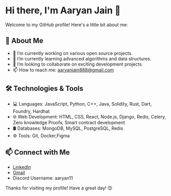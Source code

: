 # Hi there, I'm Aaryan Jain 👋 

Welcome to my GitHub profile! Here's a little bit about me:

## 🚀 About Me
- 🔭 I’m currently working on various open source projects.
- 🌱 I’m currently learning advanced algorithms and data structures.
- 👯 I’m looking to collaborate on exciting development projects.
- 📫 How to reach me: [aaryanjain888@gmail.com](mailto:aaryanjain888@gmail.com)

## 🛠️ Technologies & Tools
- 💻 Languages: JavaScript, Python, C++, Java, Solidity, Rust, Dart, Foundry, Hardhat
- 🌐 Web Development: HTML, CSS, React, Node.js, Django, Redis, Celery, Zero knowledge Proofs, Smart contract development
- 🛢️ Databases: MongoDB, MySQL, PostgreSQL, Redis 
- ⚙️ Tools: Git, Docker,Figma

## 📫 Connect with Me
- [LinkedIn](https://www.linkedin.com/in/aaryan-jain-02b44827a/)
- [Gmail](aaryanjain888@gmail.com)
- Discord Username: aaryan11

Thanks for visiting my profile! Have a great day! 😊
 
